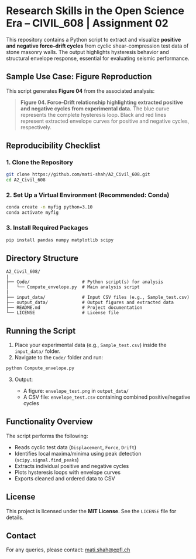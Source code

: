 # Research Skills in the Open Science Era – CIVIL\_608 | Assignment 02

This repository contains a Python script to extract and visualize **positive and negative force–drift cycles** from cyclic shear-compression test data of stone masonry walls. The output highlights hysteresis behavior and structural envelope response, essential for evaluating seismic performance.

## Sample Use Case: Figure Reproduction

This script generates **Figure 04** from the associated analysis:

> **Figure 04. Force–Drift relationship highlighting extracted positive and negative cycles from experimental data.**
> The blue curve represents the complete hysteresis loop. Black and red lines represent extracted envelope curves for positive and negative cycles, respectively.

## Reproducibility Checklist

###  1. Clone the Repository

```bash
git clone https://github.com/mati-shah/A2_Civil_608.git
cd A2_Civil_608
```

### 2. Set Up a Virtual Environment (Recommended: Conda)

```bash
conda create -n myfig python=3.10
conda activate myfig
```

### 3. Install Required Packages

```bash
pip install pandas numpy matplotlib scipy
```

## Directory Structure

```
A2_Civil_608/
|
├── Code/                    # Python script(s) for analysis
│   └── Compute_envelope.py  # Main analysis script
|
├── input_data/              # Input CSV files (e.g., Sample_test.csv)
├── output_data/             # Output figures and extracted data
├── README.md                # Project documentation
└── LICENSE                  # License file
```


## Running the Script

1. Place your experimental data (e.g., `Sample_test.csv`) inside the `input_data/` folder.
2. Navigate to the `Code/` folder and run:

```bash
python Compute_envelope.py
```

3. Output:

   * A figure: `envelope_test.png` in `output_data/`
   * A CSV file: `envelope_test.csv` containing combined positive/negative cycles


## Functionality Overview

The script performs the following:

* Reads cyclic test data (`Displacement`, `Force`, `Drift`)
* Identifies local maxima/minima using peak detection (`scipy.signal.find_peaks`)
* Extracts individual positive and negative cycles
* Plots hysteresis loops with envelope curves
* Exports cleaned and ordered data to CSV


## License

This project is licensed under the **MIT License**. See the `LICENSE` file for details.

## Contact
For any queries, please contact: mati.shah@epfl.ch
